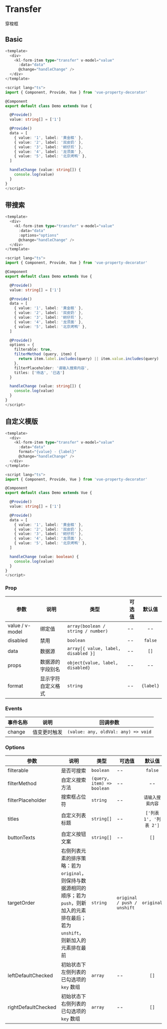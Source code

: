 # Transfer

穿梭框

## Basic

<dc-transfer-basic />

```ts
<template>
  <div>
    <kl-form-item type="transfer" v-model="value" 
      :data="data"
      @change="handleChange" />
  </div>
</template>

<script lang="ts">
import { Component, Provide, Vue } from 'vue-property-decorator'

@Component
export default class Demo extends Vue {

  @Provide()
  value: string[] = ['1']

  @Provide()
  data = [
    { value: '1', label: '黄金糕' },
    { value: '2', label: '双皮奶' },
    { value: '3', label: '蚵仔煎' },
    { value: '4', label: '龙须面' },
    { value: '5', label: '北京烤鸭' },
  ]

  handleChange (value: string[]) {
    console.log(value)
  }
}
</script>
```

## 带搜索

<dc-transfer-search />

```ts
<template>
  <div>
    <kl-form-item type="transfer" v-model="value" 
      :data="data"
      :options="options"
      @change="handleChange" />
  </div>
</template>

<script lang="ts">
import { Component, Provide, Vue } from 'vue-property-decorator'

@Component
export default class Demo extends Vue {

  @Provide()
  value: string[] = ['1']

  @Provide()
  data = [
    { value: '1', label: '黄金糕' },
    { value: '2', label: '双皮奶' },
    { value: '3', label: '蚵仔煎' },
    { value: '4', label: '龙须面' },
    { value: '5', label: '北京烤鸭' },
  ]

  @Provide()
  options = {
    filterable: true,
    filterMethod (query, item) {
      return item.label.includes(query) || item.value.includes(query)
    },
    filterPlaceholder: '请输入搜索内容',
    titles: ['待选', '已选']
  }

  handleChange (value: string[]) {
    console.log(value)
  }
}
</script>
```

## 自定义模版

<dc-transfer-template />

```ts
<template>
  <div>
    <kl-form-item type="transfer" v-model="value" 
      :data="data"
      format="{value} - {label}"
      @change="handleChange" />
  </div>
</template>

<script lang="ts">
import { Component, Provide, Vue } from 'vue-property-decorator'

@Component
export default class Demo extends Vue {

  @Provide()
  value: string[] = ['1']

  @Provide()
  data = [
    { value: '1', label: '黄金糕' },
    { value: '2', label: '双皮奶' },
    { value: '3', label: '蚵仔煎' },
    { value: '4', label: '龙须面' },
    { value: '5', label: '北京烤鸭' },
  ]

  handleChange (value: boolean) {
    console.log(value)
  }
}
</script>
```

### Prop

| 参数 | 说明 | 类型 | 可选值 | 默认值 |
| ------ | ------ | ------ | ------ | :------: |
| value / v-model | 绑定值 | `array(boolean / string / number)` | -- | -- |
| disabled | 禁用 | `boolean` | -- | `false` |
| data | 数据源 | `array[{ value, label, disabled }]` | -- | `[]` |
| props | 数据源的字段别名 | `object{value, label, disabled}` | -- | -- |
| format | 显示字符自定义格式 | `string` | -- | `{label}` |

### Events

| 事件名称 | 说明 | 回调参数 |
| ------ | ------ | ------ |
| change | 值变更时触发 | `(value: any, oldVal: any) => void` |

### Options

| 参数 | 说明 | 类型 | 可选值 | 默认值 |
| ------ | ------ | ------ | ------ | :------: |
| filterable | 是否可搜索 | `boolean` | -- | `false` |
| filterMethod | 自定义搜索方法 | `(query, item) => boolean` | -- | -- |
| filterPlaceholder | 搜索框占位符 | `string` | -- | `请输入搜索内容` |
| titles | 自定义列表标题 | `string[]` | -- | `['列表 1', '列表 2']` |
| buttonTexts | 自定义按钮文案 | `string[]` | -- | `[]` |
| targetOrder | 右侧列表元素的排序策略：若为 `original`，则保持与数据源相同的顺序；若为 `push`，则新加入的元素排在最后；若为 `unshift`，则新加入的元素排在最前 | `string` | `original / push / unshift` | `original` |
| leftDefaultChecked | 初始状态下左侧列表的已勾选项的 `key` 数组 | `array` | -- | `[]` |
| rightDefaultChecked | 初始状态下右侧列表的已勾选项的 `key` 数组 | `array` | -- | `[]` |